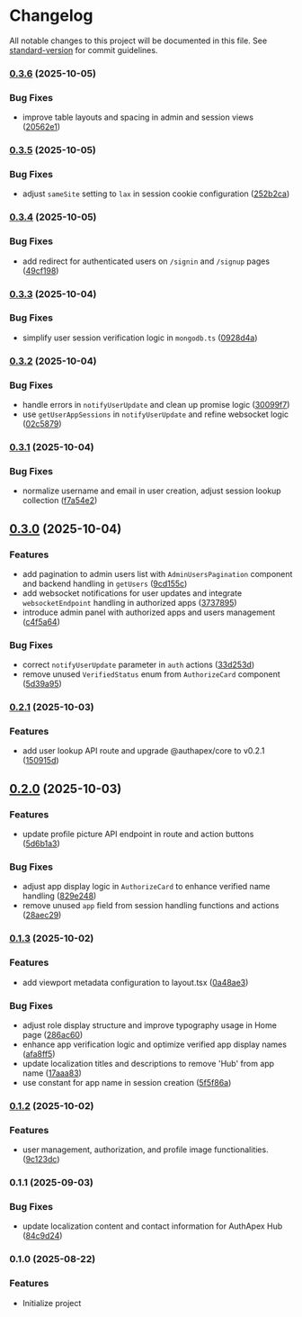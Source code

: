 # Changelog

All notable changes to this project will be documented in this file. See [standard-version](https://github.com/conventional-changelog/standard-version) for commit guidelines.

### [0.3.6](https://github.com/AuthApex/authapex-hub/compare/v0.3.5...v0.3.6) (2025-10-05)


### Bug Fixes

* improve table layouts and spacing in admin and session views ([20562e1](https://github.com/AuthApex/authapex-hub/commit/20562e18ac0d6b1a552d0e1e1ac7a43eae22af41))

### [0.3.5](https://github.com/AuthApex/authapex-hub/compare/v0.3.4...v0.3.5) (2025-10-05)


### Bug Fixes

* adjust `sameSite` setting to `lax` in session cookie configuration ([252b2ca](https://github.com/AuthApex/authapex-hub/commit/252b2cadde5d86f6d4f5d387ac8bf261738c3461))

### [0.3.4](https://github.com/AuthApex/authapex-hub/compare/v0.3.3...v0.3.4) (2025-10-05)


### Bug Fixes

* add redirect for authenticated users on `/signin` and `/signup` pages ([49cf198](https://github.com/AuthApex/authapex-hub/commit/49cf1983b14b21d4c3a34c5ea24d7653660f2978))

### [0.3.3](https://github.com/AuthApex/authapex-hub/compare/v0.3.2...v0.3.3) (2025-10-04)


### Bug Fixes

* simplify user session verification logic in `mongodb.ts` ([0928d4a](https://github.com/AuthApex/authapex-hub/commit/0928d4ab4d84d42c8f0a1a20f559b52083a472b5))

### [0.3.2](https://github.com/AuthApex/authapex-hub/compare/v0.3.1...v0.3.2) (2025-10-04)


### Bug Fixes

* handle errors in `notifyUserUpdate` and clean up promise logic ([30099f7](https://github.com/AuthApex/authapex-hub/commit/30099f7fd8cb2045091ef6af931cad73e4156407))
* use `getUserAppSessions` in `notifyUserUpdate` and refine websocket logic ([02c5879](https://github.com/AuthApex/authapex-hub/commit/02c58795659eda7c6e8b6f82951987961d78bae4))

### [0.3.1](https://github.com/AuthApex/authapex-hub/compare/v0.3.0...v0.3.1) (2025-10-04)


### Bug Fixes

* normalize username and email in user creation, adjust session lookup collection ([f7a54e2](https://github.com/AuthApex/authapex-hub/commit/f7a54e24ed22058c744eac02b714edd79d94ac59))

## [0.3.0](https://github.com/AuthApex/authapex-hub/compare/v0.2.1...v0.3.0) (2025-10-04)


### Features

* add pagination to admin users list with `AdminUsersPagination` component and backend handling in `getUsers` ([9cd155c](https://github.com/AuthApex/authapex-hub/commit/9cd155ca6f37fd4e9f5a5e44ad5f166edbe92ad7))
* add websocket notifications for user updates and integrate `websocketEndpoint` handling in authorized apps ([3737895](https://github.com/AuthApex/authapex-hub/commit/373789556ddfe735f6dc21d7b3ad0fe24d7101e8))
* introduce admin panel with authorized apps and users management ([c4f5a64](https://github.com/AuthApex/authapex-hub/commit/c4f5a64655da44a4ee33a37fc13f714f79cc0781))


### Bug Fixes

* correct `notifyUserUpdate` parameter in `auth` actions ([33d253d](https://github.com/AuthApex/authapex-hub/commit/33d253d816015260b2eb16a3767f109ff00e63ab))
* remove unused `VerifiedStatus` enum from `AuthorizeCard` component ([5d39a95](https://github.com/AuthApex/authapex-hub/commit/5d39a95c530337cb93c441ff7acefcf6ec1ba607))

### [0.2.1](https://github.com/AuthApex/authapex-hub/compare/v0.2.0...v0.2.1) (2025-10-03)


### Features

* add user lookup API route and upgrade @authapex/core to v0.2.1 ([150915d](https://github.com/AuthApex/authapex-hub/commit/150915df6d1063541b4ede41d7d62cd4af2c2ebb))

## [0.2.0](https://github.com/AuthApex/authapex-hub/compare/v0.1.3...v0.2.0) (2025-10-03)


### Features

* update profile picture API endpoint in route and action buttons ([5d6b1a3](https://github.com/AuthApex/authapex-hub/commit/5d6b1a3d66a7810011b1632d963f21bb1380ce54))


### Bug Fixes

* adjust app display logic in `AuthorizeCard` to enhance verified name handling ([829e248](https://github.com/AuthApex/authapex-hub/commit/829e248fa5395b3371666b1b09d2c27d2924a114))
* remove unused `app` field from session handling functions and actions ([28aec29](https://github.com/AuthApex/authapex-hub/commit/28aec29891ed149daa621c1cfbea3c4badcc3538))

### [0.1.3](https://github.com/AuthApex/authapex-hub/compare/v0.1.2...v0.1.3) (2025-10-02)


### Features

* add viewport metadata configuration to layout.tsx ([0a48ae3](https://github.com/AuthApex/authapex-hub/commit/0a48ae34a235344a6ecd48e67e1d8ee100a67094))


### Bug Fixes

* adjust role display structure and improve typography usage in Home page ([286ac60](https://github.com/AuthApex/authapex-hub/commit/286ac60d594411e7341f28f4c379feb2164a5035))
* enhance app verification logic and optimize verified app display names ([afa8ff5](https://github.com/AuthApex/authapex-hub/commit/afa8ff5d8b700b4112a0055a72918174aa573f75))
* update localization titles and descriptions to remove 'Hub' from app name ([17aaa83](https://github.com/AuthApex/authapex-hub/commit/17aaa83c4a173e1d5da4631e789b974a94204b2d))
* use constant for app name in session creation ([5f5f86a](https://github.com/AuthApex/authapex-hub/commit/5f5f86a8bd31967d0433b716b1491d1c4f873b30))

### [0.1.2](https://github.com/AuthApex/authapex-hub/compare/v0.1.1...v0.1.2) (2025-10-02)


### Features

* user management, authorization, and profile image functionalities. ([9c123dc](https://github.com/AuthApex/authapex-hub/commit/9c123dca276409caad6331ce5cef7dd7f32f8287))

### 0.1.1 (2025-09-03)


### Bug Fixes

* update localization content and contact information for AuthApex Hub ([84c9d24](https://github.com/AuthApex/authapex-hub/commit/84c9d24b18157b997b7a7169f29c8e075cd2506f))

### 0.1.0 (2025-08-22)

### Features
* Initialize project

